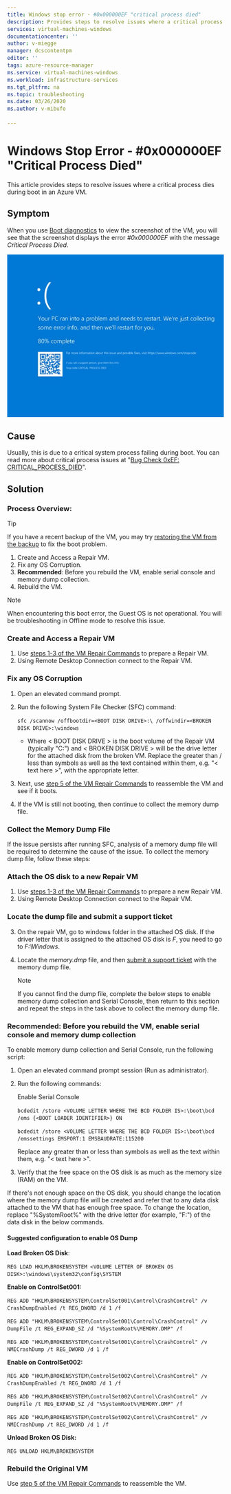 ```yaml
---
title: Windows stop error - #0x000000EF "critical process died"
description: Provides steps to resolve issues where a critical process dies during boot in an Azure VM.
services: virtual-machines-windows
documentationcenter: ''
author: v-miegge
manager: dcscontentpm
editor: ''
tags: azure-resource-manager
ms.service: virtual-machines-windows
ms.workload: infrastructure-services
ms.tgt_pltfrm: na
ms.topic: troubleshooting
ms.date: 03/26/2020
ms.author: v-mibufo

---
```


# Windows Stop Error - #0x000000EF "Critical Process Died"

This article provides steps to resolve issues where a critical process dies during boot in an Azure VM.

## Symptom

When you use [Boot diagnostics](./boot-diagnostics.md) to view the screenshot of the VM, you will see that the screenshot displays the error *#0x000000EF* with the message *Critical Process Died*.

!["Your PC ran into a problem and needs to restart. We're just collecting some error info, and then you can restart. (##% complete) If you'd like to know more, you can search online later for this error: 0x000000EF"](media/troubleshoot-guide-critical-process-died/1.jpg)

## Cause

Usually, this is due to a critical system process failing during boot. You can read more about critical process issues at "[Bug Check 0xEF: CRITICAL_PROCESS_DIED](/windows-hardware/drivers/debugger/bug-check-0xef--critical-process-died)".

## Solution

### Process Overview:

> [!TIP]
> If you have a recent backup of the VM, you may try [restoring the VM from the backup](/azure/backup/backup-azure-arm-restore-vms) to fix the boot problem.

1. Create and Access a Repair VM.
2. Fix any OS Corruption.
3. **Recommended**: Before you rebuild the VM, enable serial console and memory dump collection.
4. Rebuild the VM.

> [!NOTE]
> When encountering this boot error, the Guest OS is not operational. You will be troubleshooting in Offline mode to resolve this issue.

### Create and Access a Repair VM

1. Use [steps 1-3 of the VM Repair Commands](./repair-windows-vm-using-azure-virtual-machine-repair-commands.md) to prepare a Repair VM.
2. Using Remote Desktop Connection connect to the Repair VM.

### Fix any OS Corruption

1. Open an elevated command prompt.
2. Run the following System File Checker (SFC) command:

   `sfc /scannow /offbootdir=<BOOT DISK DRIVE>:\ /offwindir=<BROKEN DISK DRIVE>:\windows`

   * Where < BOOT DISK DRIVE > is the boot volume of the Repair VM (typically "C:") and < BROKEN DISK DRIVE > will be the drive letter for the attached disk from the broken VM. Replace the greater than / less than symbols as well as the text contained within them, e.g. "< text here >", with the appropriate letter.

3. Next, use [step 5 of the VM Repair Commands](./repair-windows-vm-using-azure-virtual-machine-repair-commands.md#repair-process-example) to reassemble the VM and see if it boots.
4. If the VM is still not booting, then continue to collect the memory dump file.

### Collect the Memory Dump File

If the issue persists after running SFC, analysis of a memory dump file will be required to determine the cause of the issue. To collect the memory dump file, follow these steps:

### Attach the OS disk to a new Repair VM

1. Use [steps 1-3 of the VM Repair Commands](./repair-windows-vm-using-azure-virtual-machine-repair-commands.md) to prepare a new Repair VM.
2. Using Remote Desktop Connection connect to the Repair VM.

### Locate the dump file and submit a support ticket

3. On the repair VM, go to windows folder in the attached OS disk. If the driver letter that is assigned to the attached OS disk is *F*, you need to go to *F:\Windows*.
4. Locate the *memory.dmp* file, and then [submit a support ticket](https://portal.azure.com/?#blade/Microsoft_Azure_Support/HelpAndSupportBlade) with the memory dump file.

   > [!NOTE]
   > If you cannot find the dump file, complete the below steps to enable memory dump collection and Serial Console, then return to this section and repeat the steps in the task above to collect the memory dump file.

### Recommended: Before you rebuild the VM, enable serial console and memory dump collection

To enable memory dump collection and Serial Console, run the following script:

1. Open an elevated command prompt session (Run as administrator).
2. Run the following commands:

   Enable Serial Console

   `bcdedit /store <VOLUME LETTER WHERE THE BCD FOLDER IS>:\boot\bcd /ems {<BOOT LOADER IDENTIFIER>} ON`

   `bcdedit /store <VOLUME LETTER WHERE THE BCD FOLDER IS>:\boot\bcd /emssettings EMSPORT:1 EMSBAUDRATE:115200`

   Replace any greater than or less than symbols as well as the text within them, e.g. "< text here >".

3. Verify that the free space on the OS disk is as much as the memory size (RAM) on the VM.

If there's not enough space on the OS disk, you should change the location where the memory dump file will be created and refer that to any data disk attached to the VM that has enough free space. To change the location, replace "%SystemRoot%" with the drive letter (for example, "F:") of the data disk in the below commands.

#### Suggested configuration to enable OS Dump

**Load Broken OS Disk**:

`REG LOAD HKLM\BROKENSYSTEM <VOLUME LETTER OF BROKEN OS DISK>:\windows\system32\config\SYSTEM`

**Enable on ControlSet001:**

`REG ADD "HKLM\BROKENSYSTEM\ControlSet001\Control\CrashControl" /v CrashDumpEnabled /t REG_DWORD /d 1 /f`

`REG ADD "HKLM\BROKENSYSTEM\ControlSet001\Control\CrashControl" /v DumpFile /t REG_EXPAND_SZ /d "%SystemRoot%\MEMORY.DMP" /f`

`REG ADD "HKLM\BROKENSYSTEM\ControlSet001\Control\CrashControl" /v NMICrashDump /t REG_DWORD /d 1 /f`

**Enable on ControlSet002:**

`REG ADD "HKLM\BROKENSYSTEM\ControlSet002\Control\CrashControl" /v CrashDumpEnabled /t REG_DWORD /d 1 /f`

`REG ADD "HKLM\BROKENSYSTEM\ControlSet002\Control\CrashControl" /v DumpFile /t REG_EXPAND_SZ /d "%SystemRoot%\MEMORY.DMP" /f`

`REG ADD "HKLM\BROKENSYSTEM\ControlSet002\Control\CrashControl" /v NMICrashDump /t REG_DWORD /d 1 /f`

**Unload Broken OS Disk:**

`REG UNLOAD HKLM\BROKENSYSTEM`

### Rebuild the Original VM

Use [step 5 of the VM Repair Commands](./repair-windows-vm-using-azure-virtual-machine-repair-commands.md#repair-process-example) to reassemble the VM.
